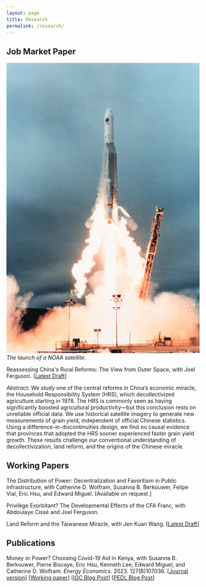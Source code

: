 ```yaml
---
layout: page
title: Research
permalink: /research/
---
```


## Job Market Paper
<span class="marginnote"><img src="/images/noaa_satellite.jpeg" alt="NOAA rocket launch" /><br /><em>The launch of a NOAA satellite.</em></span> 
  
<p><span class="sans">Reassessing China's Rural Reforms: The View from Outer Space</span>, with Joel Ferguson. [<a href="{{ site.url }}/papers/oliver_kim_JMP.pdf">Latest Draft</a>]</p>
<!-- [Non-Technical Summary] [Historical Appendix] [Technical Appendix] -->

<em><span class="sans">Abstract:</span></em> We study one of the central reforms in China’s economic miracle, the Household Responsibility System (HRS), which decollectivized agriculture starting in 1978. The HRS is commonly seen as having significantly boosted agricultural productivity—but this conclusion rests on unreliable official data. We use historical satellite imagery to generate new measurements of grain yield, independent of official Chinese statistics. Using a difference-in-discontinuities design, we find no causal evidence that provinces that adopted the HRS sooner experienced faster grain yield growth. These results challenge our conventional understanding of decollectivization, land reform, and the origins of the Chinese miracle.


## Working Papers
<span class="sans">The Distribution of Power: Decentralization and Favoritism in Public Infrastructure</span>, with Catherine D. Wolfram, Susanna B. Berkouwer, Felipe Vial, Eric Hsu, and Edward Miguel. [Available on request.]

<span class="sans">Privilège Exorbitant? The Developmental Effects of the CFA Franc</span>, with Abdoulaye Cissé and Joel Ferguson. 

<span class="sans">Land Reform and the Taiwanese Miracle</span>, with Jen Kuan Wang. [<a href="{{ site.url }}/papers/KimWang_Taiwan.pdf">Latest Draft</a>]


## Publications
<span class="sans">Money or Power? Choosing Covid-19 Aid in Kenya</span>, with Susanna B. Berkouwer, Pierre Biscaye, Eric Hsu, Kenneth Lee, Edward Miguel, and Catherine D. Wolfram. _Energy Economics_. 2023. 127(B)107036. [<a href = "https://www.sciencedirect.com/science/article/abs/pii/S0140988323005340">Journal version</a>] [<a href="{{ site.url }}/papers/BBHKLMW.pdf">Working paper</a>] [<a href="https://www.theigc.org/blog/money-or-power-choosing-covid-19-aid-in-kenya/">IGC Blog Post</a>] [<a href="https://pedl.cepr.org/publications/money-or-power-financial-infrastructure-and-optimal-policy-0">PEDL Blog Post</a>]



<!--## Other Work in Progress
<p><span class="sans">International Forecast Errors: Causes and Consequences</span>, with Tomas Breach</p>

<p><span class="sans">The Political Origins of East Asian Land Reform</span></p>-->
